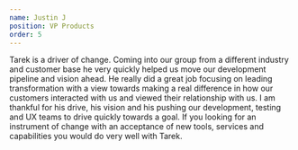 ```yaml
---
name: Justin J 
position: VP Products
order: 5 
---
```


Tarek is a driver of change. Coming into our group from a different industry and customer base he very quickly helped us move our development pipeline and vision ahead. He really did a great job focusing on leading transformation with a view towards making a real difference in how our customers interacted with us and viewed their relationship with us. I am thankful for his drive, his vision and his pushing our development, testing and UX teams to drive quickly towards a goal. If you looking for an instrument of change with an acceptance of new tools, services and capabilities you would do very well with Tarek.